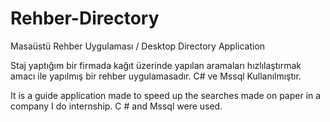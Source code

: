# Rehber-Directory
Masaüstü Rehber Uygulaması / Desktop Directory Application

Staj yaptığım bir firmada kağıt üzerinde yapılan aramaları hızlılaştırmak amacı ile yapılmış bir rehber uygulamasadır. C# ve Mssql Kullanılmıştır.

It is a guide application made to speed up the searches made on paper in a company I do internship. C # and Mssql were used.
